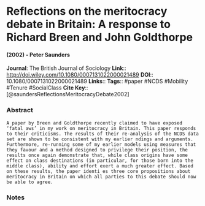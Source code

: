 # Reflections on the meritocracy debate in Britain: A response to Richard Breen and John Goldthorpe
#### (2002) - Peter Saunders
**Journal**: The British Journal of Sociology
**Link**:: http://doi.wiley.com/10.1080/0007131022000021489
**DOI**:: 10.1080/0007131022000021489
**Links**:: 
**Tags**:: #paper #NCDS #Mobility #Tenure #SocialClass 
**Cite Key**:: [@saundersReflectionsMeritocracyDebate2002]

### Abstract

```
A paper by Breen and Goldthorpe recently claimed to have exposed ‘fatal aws’ in my work on meritocracy in Britain. This paper responds to their criticisms. The results of their re-analysis of the NCDS data set are shown to be consistent with my earlier ndings and arguments. Furthermore, re-running some of my earlier models using measures that they favour and a method designed to privilege their position, the results once again demonstrate that, while class origins have some effect on class destinations (in particular, for those born into the middle class), ability and effort exert a much greater effect. Based on these results, the paper identi es three core propositions about meritocracy in Britain on which all parties to this debate should now be able to agree.
```

### Notes

